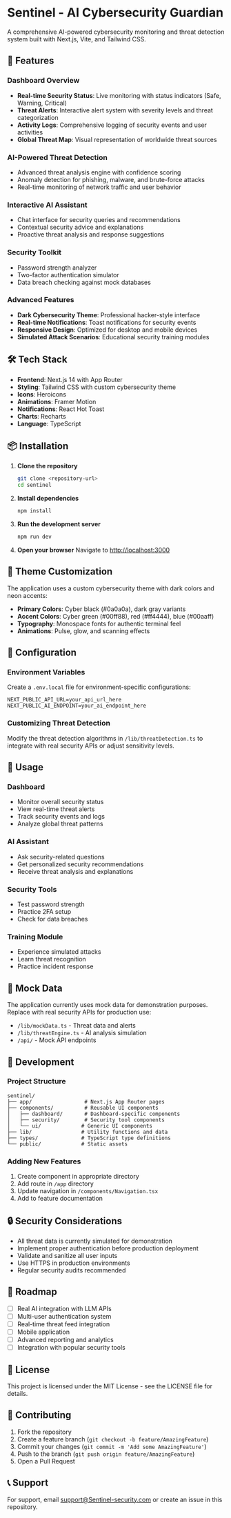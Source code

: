 # Sentinel - AI Cybersecurity Guardian

A comprehensive AI-powered cybersecurity monitoring and threat detection system built with Next.js, Vite, and Tailwind CSS.

## 🚀 Features

### Dashboard Overview
- **Real-time Security Status**: Live monitoring with status indicators (Safe, Warning, Critical)
- **Threat Alerts**: Interactive alert system with severity levels and threat categorization
- **Activity Logs**: Comprehensive logging of security events and user activities
- **Global Threat Map**: Visual representation of worldwide threat sources

### AI-Powered Threat Detection
- Advanced threat analysis engine with confidence scoring
- Anomaly detection for phishing, malware, and brute-force attacks
- Real-time monitoring of network traffic and user behavior

### Interactive AI Assistant
- Chat interface for security queries and recommendations
- Contextual security advice and explanations
- Proactive threat analysis and response suggestions

### Security Toolkit
- Password strength analyzer
- Two-factor authentication simulator
- Data breach checking against mock databases

### Advanced Features
- **Dark Cybersecurity Theme**: Professional hacker-style interface
- **Real-time Notifications**: Toast notifications for security events
- **Responsive Design**: Optimized for desktop and mobile devices
- **Simulated Attack Scenarios**: Educational security training modules

## 🛠️ Tech Stack

- **Frontend**: Next.js 14 with App Router
- **Styling**: Tailwind CSS with custom cybersecurity theme
- **Icons**: Heroicons
- **Animations**: Framer Motion
- **Notifications**: React Hot Toast
- **Charts**: Recharts
- **Language**: TypeScript

## 📦 Installation

1. **Clone the repository**
   ```bash
   git clone <repository-url>
   cd sentinel
   ```

2. **Install dependencies**
   ```bash
   npm install
   ```

3. **Run the development server**
   ```bash
   npm run dev
   ```

4. **Open your browser**
   Navigate to [http://localhost:3000](http://localhost:3000)

## 🎨 Theme Customization

The application uses a custom cybersecurity theme with dark colors and neon accents:

- **Primary Colors**: Cyber black (#0a0a0a), dark gray variants
- **Accent Colors**: Cyber green (#00ff88), red (#ff4444), blue (#00aaff)
- **Typography**: Monospace fonts for authentic terminal feel
- **Animations**: Pulse, glow, and scanning effects

## 🔧 Configuration

### Environment Variables
Create a `.env.local` file for environment-specific configurations:

```env
NEXT_PUBLIC_API_URL=your_api_url_here
NEXT_PUBLIC_AI_ENDPOINT=your_ai_endpoint_here
```

### Customizing Threat Detection
Modify the threat detection algorithms in `/lib/threatDetection.ts` to integrate with real security APIs or adjust sensitivity levels.

## 📱 Usage

### Dashboard
- Monitor overall security status
- View real-time threat alerts
- Track security events and logs
- Analyze global threat patterns

### AI Assistant
- Ask security-related questions
- Get personalized security recommendations
- Receive threat analysis and explanations

### Security Tools
- Test password strength
- Practice 2FA setup
- Check for data breaches

### Training Module
- Experience simulated attacks
- Learn threat recognition
- Practice incident response

## 🧪 Mock Data

The application currently uses mock data for demonstration purposes. Replace with real security APIs for production use:

- `/lib/mockData.ts` - Threat data and alerts
- `/lib/threatEngine.ts` - AI analysis simulation
- `/api/` - Mock API endpoints

## 🚧 Development

### Project Structure
```
sentinel/
├── app/                 # Next.js App Router pages
├── components/          # Reusable UI components
│   ├── dashboard/       # Dashboard-specific components
│   ├── security/        # Security tool components
│   └── ui/             # Generic UI components
├── lib/                # Utility functions and data
├── types/              # TypeScript type definitions
└── public/             # Static assets
```

### Adding New Features
1. Create component in appropriate directory
2. Add route in `/app` directory
3. Update navigation in `/components/Navigation.tsx`
4. Add to feature documentation

## 🔒 Security Considerations

- All threat data is currently simulated for demonstration
- Implement proper authentication before production deployment
- Validate and sanitize all user inputs
- Use HTTPS in production environments
- Regular security audits recommended

## 🎯 Roadmap

- [ ] Real AI integration with LLM APIs
- [ ] Multi-user authentication system
- [ ] Real-time threat feed integration
- [ ] Mobile application
- [ ] Advanced reporting and analytics
- [ ] Integration with popular security tools

## 📄 License

This project is licensed under the MIT License - see the LICENSE file for details.

## 🤝 Contributing

1. Fork the repository
2. Create a feature branch (`git checkout -b feature/AmazingFeature`)
3. Commit your changes (`git commit -m 'Add some AmazingFeature'`)
4. Push to the branch (`git push origin feature/AmazingFeature`)
5. Open a Pull Request

## 📞 Support

For support, email support@Sentinel-security.com or create an issue in this repository.

